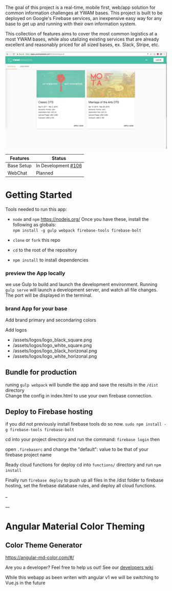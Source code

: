 The goal of this project is a real-time, mobile first, web/app solution for common information challenges at YWAM bases. This project is built to be deployed on Google's Firebase services, an inexpensive easy way for any base to get up and running with their own information system.

This collection of features aims to cover the most common logistics at a most YWAM bases, while also utalizing existing services that are already excellent and reasonably priced for all sized bases, ex. Slack, Stripe, etc.

![Screenshot](docs/images/ScreenShot1.png)

| Features | Status |
| --- | --- |
| Base Setup | In Development [#106](#106) |
| WebChat | Planned |


# Getting Started

Tools needed to run this app:
* `node` and `npm` https://nodejs.org/
Once you have these, install the following as globals:  
`npm install -g gulp webpack firebase-tools firebase-bolt`

* `clone` or `fork`  this repo
* `cd` to the root of the repository 
* `npm install` to install dependencies


### preview the App locally
we use Gulp to build and launch the development environment. Running `gulp serve` will launch a development server, and watch all file changes. The port will be displayed in the terminal.

### brand App for your base
Add brand primary and secondaring colors 

Add logos
- /assets/logos/logo_black_square.png
- /assets/logos/logo_white_square.png
- /assets/logos/logo_black_horizonal.png
- /assets/logos/logo_white_horizonal.png



## Bundle for production


runing `gulp webpack` will bundle the app and save the results in the `/dist` directory  
Change the config in index.html to use your own firebase connection. 
 
## Deploy to Firebase hosting
if you did not previously install firebase tools do so now.
`sudo npm install -g firebase-tools firebase-bolt`

cd into your project directory and run the command:
`firebase login` then

open `.firebaserc` and change the "default": value to be that of your firebase project name

Ready cloud functions for deploy 
cd into `functions/` directory and run `npm install`

Finally run `firebase deploy` to push up all files in the /dist folder to firebase hosting, set the firebase database rules, and deploy all cloud functions. 



_

__
# Angular Material Color Theming
## Color Theme Generator
https://angular-md-color.com/#/


Are you a developer?
Feel free to help us out! 
See our [developers wiki](https://github.com/timtimmytime/ywam-firebase/wiki)

While this webapp as been writen with angular v1 we will be switching to Vue.js in the future




